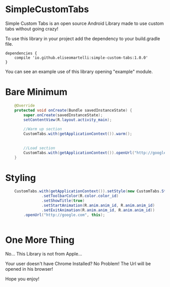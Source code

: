 # SimpleCustomTabs
Simple Custom Tabs is an open source Android Library made to use custom tabs without going crazy!

To use this library in your project add the dependency to your build.gradle file.

```
dependencies {
    compile 'io.github.eliseomartelli:simple-custom-tabs:1.0.0'
}
```

You can see an example use of this library opening "example" module.

# Bare Minimum 

```java
    @Override
    protected void onCreate(Bundle savedInstanceState) {
        super.onCreate(savedInstanceState);
        setContentView(R.layout.activity_main);
        
        //Warm up section
        CustomTabs.with(getApplicationContext()).warm();
        
        
        //Load section
        CustomTabs.with(getApplicationContext()).openUrl("http://google.com", this);
    }
```

# Styling 

```java
    CustomTabs.with(getApplicationContext()).setStyle(new CustomTabs.Style()
                .setToolbarColor(R.color.color_id)
                .setShowTitle(true)
                .setStartAnimation(R.anim.anim_id, R.anim.anim_id)
                .setExitAnimation(R.anim.anim_id, R.anim.anim_id))
        .openUrl("http://google.com", this);
    
```

# One More Thing
No... This Library is not from Apple...

Your user doesn't have Chrome Installed? No Problem!
The Url will be opened in his browser!


Hope you enjoy!
